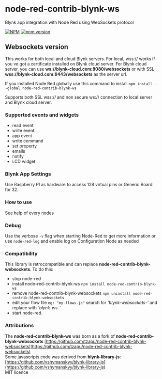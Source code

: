 # node-red-contrib-blynk-ws
Blynk app integration with Node Red using WebSockets protocol

[![NPM](https://nodei.co/npm/node-red-contrib-blynk-ws.png?mini=true)](https://npmjs.org/package/node-red-contrib-blynk-ws)
[![npm version](https://badge.fury.io/js/node-red-contrib-blynk-ws.svg)](https://badge.fury.io/js/node-red-contrib-blynk-ws)

## Websockets version
This works for both local and cloud Blynk servers.
For local, wss:// works if you ve got a certificate installed on Blynk cloud server.
For Blynk cloud server, you can use **ws://blynk-cloud.com:8080/websockets** or with SSL **wss://blynk-cloud.com:9443/websockets** as the server url.

If you installed Node Red globally use this command to install
```npm install --global node-red-contrib-blynk-ws```

Supports both SSL wss:// and non secure ws:// connection to local server and Blynk cloud server.

### Supported events and widgets

- read event
- write event
- app event
- write command
- set property
- emails
- notify
- LCD widget

### Blynk App Settings

Use Raspberry PI as hardware to access 128 virtual pins or Generic Board for 32.

### How to use

See help of every nodes

### Debug

Use the verbose `-v` flag when starting Node-Red to get more information
or use `node-red-log` and enable log on Configuration Node as needed

### Compatibility

This library is retrocompatible and can replace **node-red-contrib-blynk-websockets**.
To do this:
- stop node-red 
- install node-red-contrib-blynk-ws `npm install node-red-contrib-blynk-ws`
- remove node-red-contrib-blynk-websockets `npm uninstall node-red-contrib-blynk-websockets`
- edit your flow file `eg: "my-flows.js"` search for _'blynk-websockets-'_ and replace with _'blynk-ws-'_
- start node-red.

### Attributions

The **node-red-contrib-blynk-ws** was born as a fork of **node-red-contrib-blynk-websockets**
     [https://github.com/tzapu/node-red-contrib-blynk-websockets](https://github.com/tzapu/node-red-contrib-blynk-websockets)  
Some javascripts code was derived from **blynk-library-js**:   
     [https://github.com/vshymanskyy/blynk-library-js](https://github.com/vshymanskyy/blynk-library-js)  
    MIT licence
